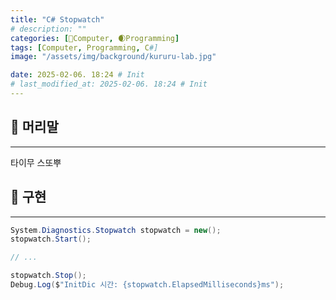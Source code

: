 ```yaml
---
title: "C# Stopwatch"
# description: ""
categories: [💫Computer, 🌒Programming]
tags: [Computer, Programming, C#]
image: "/assets/img/background/kururu-lab.jpg"

date: 2025-02-06. 18:24 # Init
# last_modified_at: 2025-02-06. 18:24 # Init
---
```


## 💫 머리말

---

타이무 스또뿌  

## 💫 구현

---

```cs
System.Diagnostics.Stopwatch stopwatch = new();
stopwatch.Start();

// ...

stopwatch.Stop();
Debug.Log($"InitDic 시간: {stopwatch.ElapsedMilliseconds}ms");
```
